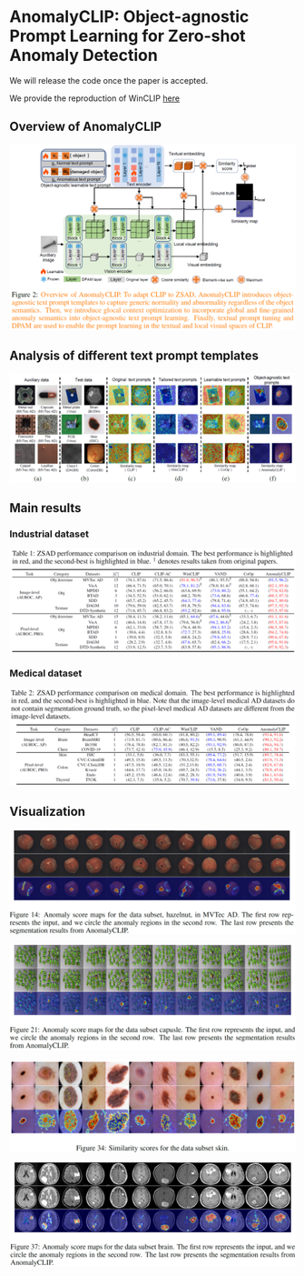 # AnomalyCLIP: Object-agnostic Prompt Learning for Zero-shot Anomaly Detection
We will release the code once the paper is accepted.

We provide the reproduction of WinCLIP [here](https://github.com/zqhang/WinCLIP-pytorch)


## Overview of AnomalyCLIP
![Overview of AnomalyCLIP](./assets/overview.png)

## Analysis of different text prompt templates
![analysis](./assets/analysis.png) 

## Main results

### Industrial dataset
![industrial](./assets/Industrial.png) 


### Medical dataset
![medical](./assets/medical.png) 


## Visualization

![hazelnut](./assets/hazelnut.png) 

![capusle](./assets/capusle.png) 

![skin](./assets/skin.png) 

![brain](./assets/brain.png) 
